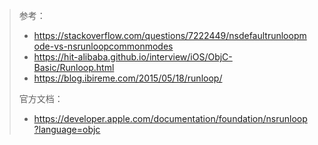 > 参考：
>
> - https://stackoverflow.com/questions/7222449/nsdefaultrunloopmode-vs-nsrunloopcommonmodes
> - https://hit-alibaba.github.io/interview/iOS/ObjC-Basic/Runloop.html
> - https://blog.ibireme.com/2015/05/18/runloop/
>
> 官方文档：
>
> - https://developer.apple.com/documentation/foundation/nsrunloop?language=objc